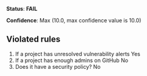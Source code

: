 **Status**: **FAIL**

**Confidence**: Max (10.0, max confidence value is 10.0)

## Violated rules

1.  If a project has unresolved vulnerability alerts Yes
1.  If a project has enough admins on GitHub No
1.  Does it have a security policy? No
